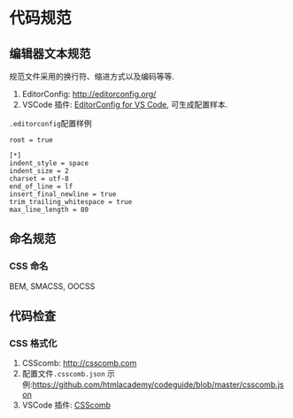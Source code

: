 # 代码规范

## 编辑器文本规范

规范文件采用的换行符、缩进方式以及编码等等.

1. EditorConfig: <http://editorconfig.org/>
2. VSCode 插件: [EditorConfig for VS Code](https://marketplace.visualstudio.com/items?itemName=EditorConfig.EditorConfig), 可生成配置样本.

`.editorconfig`配置样例
```
root = true

[*]
indent_style = space
indent_size = 2
charset = utf-8
end_of_line = lf
insert_final_newline = true
trim_trailing_whitespace = true
max_line_length = 80
```

## 命名规范

### CSS 命名

BEM, SMACSS, OOCSS

## 代码检查

### CSS 格式化

1. CSScomb: <http://csscomb.com>
2. 配置文件`.csscomb.json` 示例:<https://github.com/htmlacademy/codeguide/blob/master/csscomb.json>
3. VSCode 插件: [CSScomb](https://marketplace.visualstudio.com/items?itemName=mrmlnc.vscode-csscomb)
